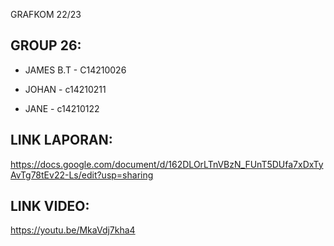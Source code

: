 GRAFKOM 22/23

## GROUP 26:

- JAMES B.T - C14210026

- JOHAN - c14210211

- JANE - c14210122





## LINK LAPORAN:
https://docs.google.com/document/d/162DLOrLTnVBzN_FUnT5DUfa7xDxTyAvTg78tEv22-Ls/edit?usp=sharing


## LINK VIDEO:
https://youtu.be/MkaVdj7kha4




